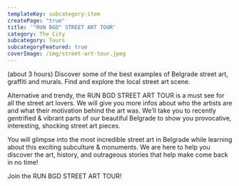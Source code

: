 ```yaml
---
templateKey: subcategory-item
createPage: "true"
title: '"RUN BGD" STREET ART TOUR'
category: The City
subcategory: Tours
subcategoryFeatured: true
coverImage: /img/street-art-tour.jpeg
---
```

(about 3 hours)
Discover some of the best examples of Belgrade street art, graffiti and murals. Find and explore the local street art scene. 

Alternative and trendy, the RUN BGD STREET ART TOUR is a must see for all the street art lovers. We will give you more infos about who the artists are and what their motivation behind the art was. We’ll take you to recently gentrified & vibrant parts of our beautiful Belgrade to show you provocative, interesting, shocking street art pieces.

You will glimpse into the most incredible street art in Belgrade while learning about this exciting subculture & monuments. We are here to help you discover the art, history, and outrageous stories that help make come back in no time!

Join the RUN BGD STREET ART TOUR!